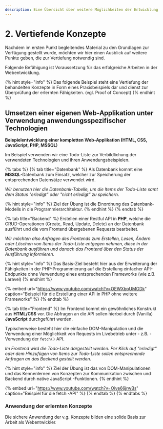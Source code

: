 ```yaml
---
description: Eine Übersicht über weitere Möglichkeiten der Entwicklung
---
```


# 2. Vertiefende Konzepte

Nachdem im ersten Punkt begleitendes Material zu den Grundlagen zur Verfügung gestellt wurde, möchten wir hier einen Ausblick auf weitere Punkte geben, die zur Vertiefung notwendig sind.

Folgende Befähigung ist Voraussetzung für das erfolgreiche Arbeiten in der Webentwicklung.

{% hint style="info" %}
Das folgende Beispiel steht eine Vertiefung der behandelten Konzepte in Form eines Praxisbeispiels dar und dienst zur Überprüfung der erlernten Fähigkeiten. \(vgl. Proof of Concept\)
{% endhint %}

## Umsetzen einer eigenen Web-Applikation unter Verwendung anwendungsspezifischer Technologien

**Beispielentwicklung einer kompletten Web-Applikation \(HTML, CSS, JavaScript, PHP, MSSQL\)**

Im Beispiel verwenden wir eine Todo-Liste zur Verbildlichung der verwendeten Technologien und ihren Anwendungsbeispielen.

{% tabs %}
{% tab title="Datenbank" %}
Als Datenbank kommt eine **MSSQL**-Datenbank zum Einsatz, welcher zur Speicherung der entsprechenden Datensätze verwendet wird.

_Wir benutzen hier die Datenbank-Tabelle, um die Items der Todo-Liste samt dem Status "erledigt" oder "nicht erledigt" zu speichern._

{% hint style="info" %}
Ziel der Übung ist die Einordnung des Datenbank-Modells in die Programmierarchitektur.
{% endhint %}
{% endtab %}

{% tab title="Backend" %}
Erstellen einer Restful API in **PHP**, welche die CRUD-Operationen \(Create, Read, Update, Delete\) an der Datenbank ausführt und die vom Frontend übergebenen Requests bearbeitet.

_Wir möchten also Anfragen des Frontends zum Erstellen, Lesen, Ändern oder Löschen von Items der Todo-Liste entgegen nehmen, diese in der Datenbank ausführen und danach das Frontend über den Status der Ausführung informieren._

{% hint style="info" %}
Das Basis-Ziel besteht hier aus der Erweiterung der Fähigkeiten in der PHP-Programmierung auf die Erstellung einfacher API-Endpunkte ohne Verwendung eines entsprechenden Frameworks \(wie z.B. Laravel\)
{% endhint %}

{% embed url="https://www.youtube.com/watch?v=OEWXbpUMODk" caption="Beispiel für die Erstellung einer API in PHP ohne weitere Frameworks" %}
{% endtab %}

{% tab title="Frontend" %}
Im Frontend kommt ein gewöhnliches Konstrukt aus **HTML/CSS** vor. Die Abfragen an die API sollen hierbei durch \(Vanilla\) **JavaScript** durchgeführt werden.

Typischerweise besteht hier die einfache DOM-Manipulation und die Verwendung einer Möglichkeit von Requests im Livebetrieb unter -  z.B. - Verwendung der `fetch()` API.

_Im Frontend wird die Todo-Liste dargestellt werden. Per Klick auf "erledigt" oder dem Hinzufügen von Items zur Todo-Liste sollen entsprechende Anfragen an das Backend gestellt werden._

{% hint style="info" %}
Ziel der Übung ist das von DOM-Manipulationen und das Kennenlernen von Konzepten zur Kommunikation zwischen und Backend durch native JavaScript -Funktionen.
{% endhint %}

{% embed url="https://www.youtube.com/watch?v=Oive66jrwBs" caption="Beispiel für die fetch -API" %}
{% endtab %}
{% endtabs %}

### Anwendung der erlernten Konzepte

Die sichere Anwendung der v.g. Konzepte bilden eine solide Basis zur Arbeit als Webentwickler.







